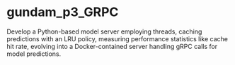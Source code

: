 # gundam_p3_GRPC
Develop a Python-based model server employing threads, caching predictions with an LRU policy, measuring performance statistics like cache hit rate, evolving into a Docker-contained server handling gRPC calls for model predictions.
